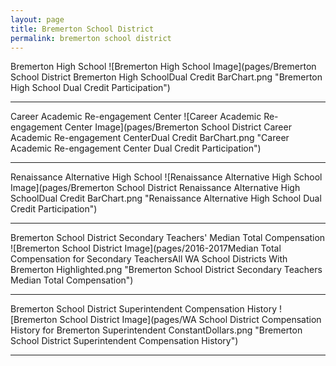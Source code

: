 ```yaml
---
layout: page
title: Bremerton School District
permalink: bremerton school district
---
```



Bremerton High School
![Bremerton High School Image](pages/Bremerton School District Bremerton High SchoolDual Credit BarChart.png "Bremerton High School Dual Credit Participation")

___

Career   Academic Re-engagement Center
![Career   Academic Re-engagement Center Image](pages/Bremerton School District Career   Academic Re-engagement CenterDual Credit BarChart.png "Career   Academic Re-engagement Center Dual Credit Participation")

___

Renaissance Alternative High School
![Renaissance Alternative High School Image](pages/Bremerton School District Renaissance Alternative High SchoolDual Credit BarChart.png "Renaissance Alternative High School Dual Credit Participation")

___

Bremerton School District Secondary Teachers' Median Total Compensation
![Bremerton School District Image](pages/2016-2017Median Total Compensation for Secondary TeachersAll WA School Districts With Bremerton Highlighted.png "Bremerton School District Secondary Teachers Median Total Compensation")

___

Bremerton School District Superintendent Compensation History
![Bremerton School District Image](pages/WA School District Compensation History for Bremerton Superintendent ConstantDollars.png "Bremerton School District Superintendent Compensation History")

___

